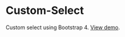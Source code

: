 # Custom-Select
Custom select using Bootstrap 4. [View demo](https://custom-select-bs4.netlify.app).
